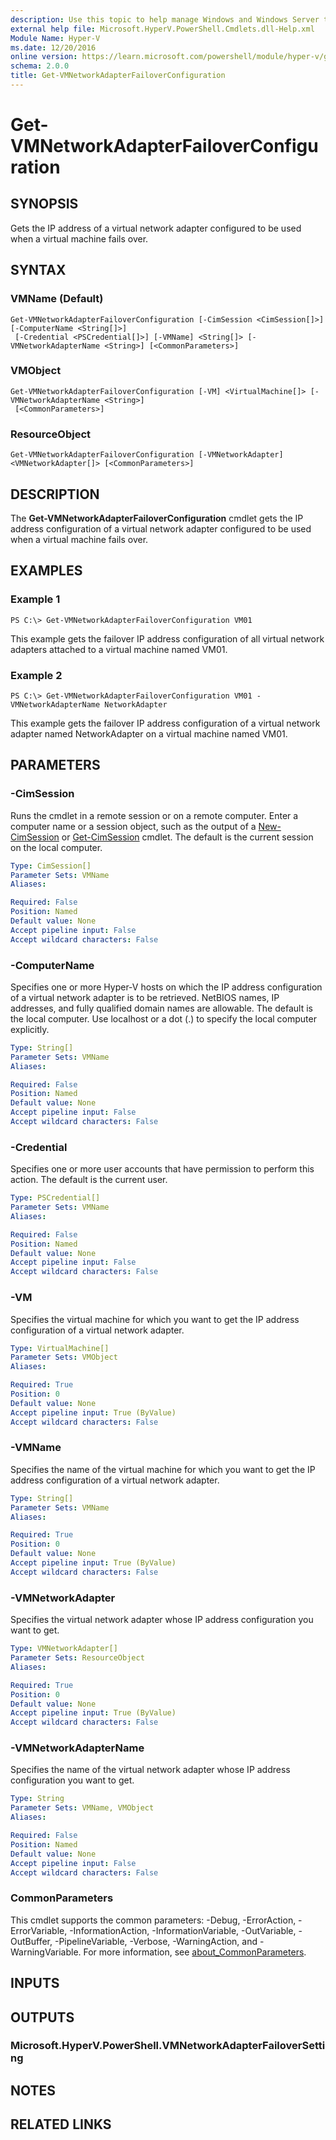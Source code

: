 ```yaml
---
description: Use this topic to help manage Windows and Windows Server technologies with Windows PowerShell.
external help file: Microsoft.HyperV.PowerShell.Cmdlets.dll-Help.xml
Module Name: Hyper-V
ms.date: 12/20/2016
online version: https://learn.microsoft.com/powershell/module/hyper-v/get-vmnetworkadapterfailoverconfiguration?view=windowsserver2016-ps&wt.mc_id=ps-gethelp
schema: 2.0.0
title: Get-VMNetworkAdapterFailoverConfiguration
---
```


# Get-VMNetworkAdapterFailoverConfiguration

## SYNOPSIS
Gets the IP address of a virtual network adapter configured to be used when a virtual machine fails over.

## SYNTAX

### VMName (Default)
```
Get-VMNetworkAdapterFailoverConfiguration [-CimSession <CimSession[]>] [-ComputerName <String[]>]
 [-Credential <PSCredential[]>] [-VMName] <String[]> [-VMNetworkAdapterName <String>] [<CommonParameters>]
```

### VMObject
```
Get-VMNetworkAdapterFailoverConfiguration [-VM] <VirtualMachine[]> [-VMNetworkAdapterName <String>]
 [<CommonParameters>]
```

### ResourceObject
```
Get-VMNetworkAdapterFailoverConfiguration [-VMNetworkAdapter] <VMNetworkAdapter[]> [<CommonParameters>]
```

## DESCRIPTION
The **Get-VMNetworkAdapterFailoverConfiguration** cmdlet gets the IP address configuration of a virtual network adapter configured to be used when a virtual machine fails over.

## EXAMPLES

### Example 1
```
PS C:\> Get-VMNetworkAdapterFailoverConfiguration VM01
```

This example gets the failover IP address configuration of all virtual network adapters attached to a virtual machine named VM01.

### Example 2
```
PS C:\> Get-VMNetworkAdapterFailoverConfiguration VM01 -VMNetworkAdapterName NetworkAdapter
```

This example gets the failover IP address configuration of a virtual network adapter named NetworkAdapter on a virtual machine named VM01.

## PARAMETERS

### -CimSession
Runs the cmdlet in a remote session or on a remote computer.
Enter a computer name or a session object, such as the output of a [New-CimSession](https://go.microsoft.com/fwlink/p/?LinkId=227967) or [Get-CimSession](https://go.microsoft.com/fwlink/p/?LinkId=227966) cmdlet.
The default is the current session on the local computer.

```yaml
Type: CimSession[]
Parameter Sets: VMName
Aliases: 

Required: False
Position: Named
Default value: None
Accept pipeline input: False
Accept wildcard characters: False
```

### -ComputerName
Specifies one or more Hyper-V hosts on which the IP address configuration of a virtual network adapter is to be retrieved.
NetBIOS names, IP addresses, and fully qualified domain names are allowable.
The default is the local computer.
Use localhost or a dot (.) to specify the local computer explicitly.

```yaml
Type: String[]
Parameter Sets: VMName
Aliases: 

Required: False
Position: Named
Default value: None
Accept pipeline input: False
Accept wildcard characters: False
```

### -Credential
Specifies one or more user accounts that have permission to perform this action.
The default is the current user.

```yaml
Type: PSCredential[]
Parameter Sets: VMName
Aliases: 

Required: False
Position: Named
Default value: None
Accept pipeline input: False
Accept wildcard characters: False
```

### -VM
Specifies the virtual machine for which you want to get the IP address configuration of a virtual network adapter.

```yaml
Type: VirtualMachine[]
Parameter Sets: VMObject
Aliases: 

Required: True
Position: 0
Default value: None
Accept pipeline input: True (ByValue)
Accept wildcard characters: False
```

### -VMName
Specifies the name of the virtual machine for which you want to get the IP address configuration of a virtual network adapter.

```yaml
Type: String[]
Parameter Sets: VMName
Aliases: 

Required: True
Position: 0
Default value: None
Accept pipeline input: True (ByValue)
Accept wildcard characters: False
```

### -VMNetworkAdapter
Specifies the virtual network adapter whose IP address configuration you want to get.

```yaml
Type: VMNetworkAdapter[]
Parameter Sets: ResourceObject
Aliases: 

Required: True
Position: 0
Default value: None
Accept pipeline input: True (ByValue)
Accept wildcard characters: False
```

### -VMNetworkAdapterName
Specifies the name of the virtual network adapter whose IP address configuration you want to get.

```yaml
Type: String
Parameter Sets: VMName, VMObject
Aliases: 

Required: False
Position: Named
Default value: None
Accept pipeline input: False
Accept wildcard characters: False
```

### CommonParameters
This cmdlet supports the common parameters: -Debug, -ErrorAction, -ErrorVariable, -InformationAction, -InformationVariable, -OutVariable, -OutBuffer, -PipelineVariable, -Verbose, -WarningAction, and -WarningVariable. For more information, see [about_CommonParameters](https://go.microsoft.com/fwlink/?LinkID=113216).

## INPUTS

## OUTPUTS

### Microsoft.HyperV.PowerShell.VMNetworkAdapterFailoverSetting

## NOTES

## RELATED LINKS

